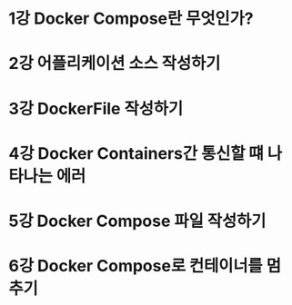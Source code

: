 # 1강 Docker Compose란 무엇인가?

# 2강 어플리케이션 소스 작성하기

# 3강 DockerFile 작성하기

# 4강 Docker Containers간 통신할 떄 나타나는 에러

# 5강 Docker Compose 파일 작성하기

# 6강 Docker Compose로 컨테이너를 멈추기
